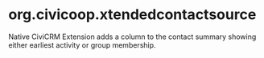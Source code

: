 # org.civicoop.xtendedcontactsource
Native CiviCRM Extension adds a column to the contact summary showing either earliest activity or group membership.
